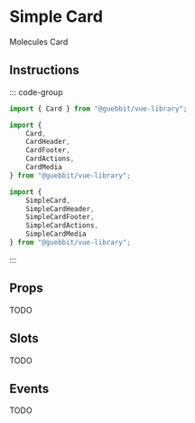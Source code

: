 # Simple Card
<Badge type="tip">Molecules</Badge> <Badge type="info">Card</Badge>

## Instructions
::: code-group
```ts [Simple]
import { Card } from "@guebbit/vue-library";
```
```ts [Default]
import {
    Card,
    CardHeader,
    CardFooter,
    CardActions,
    CardMedia
} from "@guebbit/vue-library";
```
```ts [Same but more specific]
import {
    SimpleCard,
    SimpleCardHeader,
    SimpleCardFooter,
    SimpleCardActions,
    SimpleCardMedia
} from "@guebbit/vue-library";
```
:::

<!-- @include: ./SimpleCard-fragment-basics.md -->
<!-- @include: ./SimpleCard-fragment-variants.md -->
<!-- @include: ./SimpleCard-fragment-borders.md -->
<!-- @include: ./SimpleCard-fragment-icons.md -->
<!-- @include: ./SimpleCard-fragment-images.md -->

## Props

TODO

## Slots

TODO

## Events

TODO

<style lang="scss">
@use "../../theme.scss" as theme;
</style>

<script setup>
import { SimpleCard, SimpleCardHeader, SimpleCardContent, SimpleCardFooter, SimpleCardActions, SimpleCardMedia, SimpleButton } from '../../../src/';

const pageTheme = "";
const exampleText = 'Lorem Ipsum sit dolor Lorem Ipsum sit dolor Lorem Ipsum sit dolor Lorem Ipsum sit dolor Lorem Ipsum sit dolor Lorem Ipsum sit dolor Lorem Ipsum sit dolor Lorem Ipsum sit dolor'
</script>
